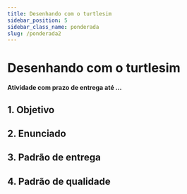 ```yaml
---
title: Desenhando com o turtlesim
sidebar_position: 5
sidebar_class_name: ponderada
slug: /ponderada2
---
```


# Desenhando com o turtlesim

**Atividade com prazo de entrega até ...**

## 1. Objetivo

## 2. Enunciado

## 3. Padrão de entrega

## 4. Padrão de qualidade
